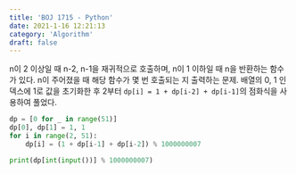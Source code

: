 ```yaml
---
title: 'BOJ 1715 - Python'
date: 2021-1-16 12:21:13
category: 'Algorithm'
draft: false
---
```

n이 2 이상일 때 n-2, n-1을 재귀적으로 호출하며, n이 1 이하일 때 n을 반환하는 함수가 있다. n이 주어졌을 때 해당 함수가 몇 번 호출되는 지 출력하는 문제. 배열의 0, 1 인덱스에 1로 값을 초기화한 후 2부터 `dp[i] = 1 + dp[i-2] + dp[i-1]`의 점화식을 사용하여 풀었다.
```python
dp = [0 for _ in range(51)]
dp[0], dp[1] = 1, 1
for i in range(2, 51):
    dp[i] = (1 + dp[i-1] + dp[i-2]) % 1000000007

print(dp[int(input())] % 1000000007)

```